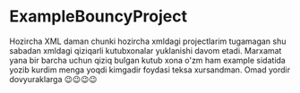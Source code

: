 # ExampleBouncyProject
Hozircha XML daman chunki hozircha xmldagi projectlarim tugamagan shu sabadan xmldagi qiziqarli kutubxonalar yuklanishi davom etadi.
Marxamat yana bir barcha uchun qiziq bulgan kutub xona o'zm ham example sidatida yozib kurdim menga yoqdi kimgadir foydasi teksa xursandman.
Omad yordir dovyuraklarga 😉😉😉😉
